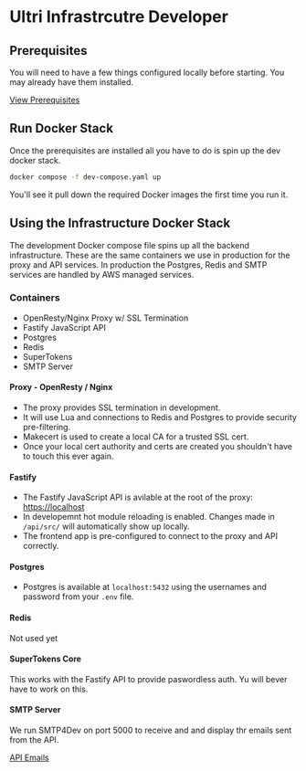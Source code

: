# Ultri Infrastrcutre Developer

## Prerequisites

You will need to have a few things configured locally before starting. You may already have them installed.

[View Prerequisites](/developer/backend/prerequisites/)

## Run Docker Stack

Once the prerequisites are installed all you have to do is spin up the dev docker stack.

```sh
docker compose -f dev-compose.yaml up
```

You'll see it pull down the required Docker images the first time you run it.

## Using the Infrastructure Docker Stack

The development Docker compose file spins up all the backend infrastructure. These are the same containers we use in production for the proxy and API services. In production the Postgres, Redis and SMTP services are handled by AWS managed services.

### Containers

* OpenResty/Nginx Proxy w/ SSL Termination
* Fastify JavaScript API
* Postgres
* Redis
* SuperTokens
* SMTP Server

#### Proxy - OpenResty / Nginx

* The proxy provides SSL termination in development.
* It will use Lua and connections to Redis and Postgres to provide security pre-filtering.
* Makecert is used to create a local CA for a trusted SSL cert.
* Once your local cert authority and certs are created you shouldn't have to touch this ever again.

#### Fastify 

* The Fastify JavaScript API is avilable at the root of the proxy: [https://localhost](https://localhost)
* In developemnt hot module reloading is enabled. Changes made in `/api/src/` will automatically show up locally.
* The frontend app is pre-configured to connect to the proxy and API correctly.

#### Postgres 

* Postgres is available at `localhost:5432` using the usernames and password from your `.env` file.

#### Redis 

Not used yet

#### SuperTokens Core

This works with the Fastify API to provide paswordless auth.
Yu will bever have to work on this.

#### SMTP Server

We run SMTP4Dev on port 5000 to receive and and display thr emails sent from the API.

[API Emails](http://localhost:5000)